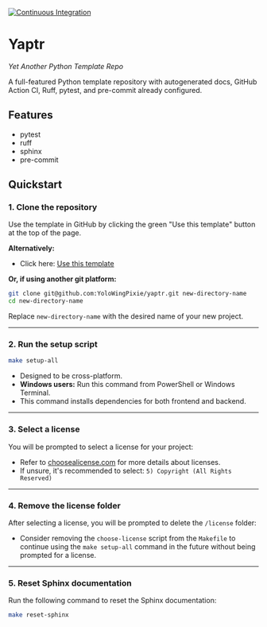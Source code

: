 [![Continuous Integration](https://github.com/YoloWingPixie/yaptr/actions/workflows/ci.yml/badge.svg)](https://github.com/YoloWingPixie/yaptr/actions/workflows/ci.yml)

# Yaptr
*Yet Another Python Template Repo*

A full-featured Python template repository with autogenerated docs, GitHub Action CI, Ruff, pytest, and pre-commit already configured.

## Features
- pytest
- ruff
- sphinx
- pre-commit

## Quickstart

### 1. Clone the repository
Use the template in GitHub by clicking the green "Use this template" button at the top of the page.

**Alternatively:**
- Click here: [Use this template](https://github.com/new?template_name=yaptr&template_owner=YoloWingPixie)

**Or, if using another git platform:**
```bash
git clone git@github.com:YoloWingPixie/yaptr.git new-directory-name
cd new-directory-name
```
Replace `new-directory-name` with the desired name of your new project.

---

### 2. Run the setup script
```bash
make setup-all
```
- Designed to be cross-platform.
- **Windows users:** Run this command from PowerShell or Windows Terminal.
- This command installs dependencies for both frontend and backend.

---

### 3. Select a license
You will be prompted to select a license for your project:
- Refer to [choosealicense.com](https://choosealicense.com/) for more details about licenses.
- If unsure, it's recommended to select:
  `5) Copyright (All Rights Reserved)`

---

### 4. Remove the license folder
After selecting a license, you will be prompted to delete the `/license` folder:
- Consider removing the `choose-license` script from the `Makefile` to continue using the `make setup-all` command in the future without being prompted for a license.

---

### 5. Reset Sphinx documentation
Run the following command to reset the Sphinx documentation:
```bash
make reset-sphinx
```

